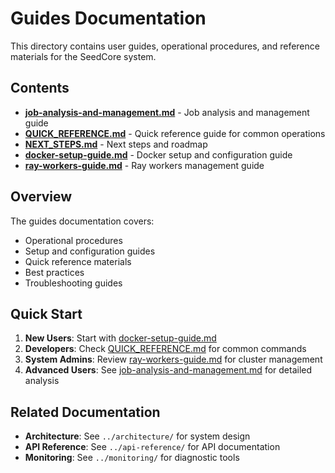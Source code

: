 # Guides Documentation

This directory contains user guides, operational procedures, and reference materials for the SeedCore system.

## Contents

- **[job-analysis-and-management.md](job-analysis-and-management.md)** - Job analysis and management guide
- **[QUICK_REFERENCE.md](QUICK_REFERENCE.md)** - Quick reference guide for common operations
- **[NEXT_STEPS.md](NEXT_STEPS.md)** - Next steps and roadmap
- **[docker-setup-guide.md](docker-setup-guide.md)** - Docker setup and configuration guide
- **[ray-workers-guide.md](ray-workers-guide.md)** - Ray workers management guide

## Overview

The guides documentation covers:
- Operational procedures
- Setup and configuration guides
- Quick reference materials
- Best practices
- Troubleshooting guides

## Quick Start

1. **New Users**: Start with [docker-setup-guide.md](docker-setup-guide.md)
2. **Developers**: Check [QUICK_REFERENCE.md](QUICK_REFERENCE.md) for common commands
3. **System Admins**: Review [ray-workers-guide.md](ray-workers-guide.md) for cluster management
4. **Advanced Users**: See [job-analysis-and-management.md](job-analysis-and-management.md) for detailed analysis

## Related Documentation

- **Architecture**: See `../architecture/` for system design
- **API Reference**: See `../api-reference/` for API documentation
- **Monitoring**: See `../monitoring/` for diagnostic tools 
